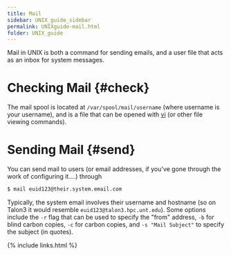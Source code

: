 ```yaml
---
title: Mail
sidebar: UNIX_guide_sidebar
permalink: UNIXguide-mail.html
folder: UNIX_guide
---
```


<link rel="stylesheet" href="css/theme-blue.css">

Mail in UNIX is both a command for sending emails, and a user file that acts as
an inbox for system messages.

# Checking Mail {#check}

The mail spool is located at `/var/spool/mail/username` (where username is your
    username), and is a file that can be opened with [vi](UNIXguide-vi.html)
    (or other file viewing commands).

# Sending Mail {#send}

You can send mail to users (or email addresses, if you've gone through the work
of configuring it....) through
```bash
$ mail euid123@their.system.email.com
```
Typically, the system email involves their username and hostname (so on Talon3
    it would resemble  `euid123@talon3.hpc.unt.edu`).
Some options include the `-r` flag that can be used to specify the "from"
address, `-b` for blind carbon copies, `-c` for carbon copies, and
`-s "Mail Subject"` to specify the subject (in quotes).

{% include links.html %}
